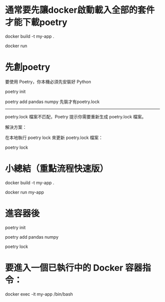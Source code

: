 # 通常要先讓docker啟動載入全部的套件才能下載poetry

docker build -t my-app .

docker run

# 先創poetry

要使用 Poetry，你本機必須先安裝好 Python

poetry init

poetry add pandas numpy 先裝才有poetry.lock

----------------------------------------------------------------------------------------------

poetry.lock 檔案不匹配，Poetry 提示你需要重新生成 poetry.lock 檔案。

解決方案：

在本地執行 poetry lock 來更新 poetry.lock 檔案：

poetry lock

# 小總結（重點流程快速版）

docker build -t my-app .

docker run my-app

# 進容器後

poetry init

poetry add pandas numpy

poetry lock

# 要進入一個已執行中的 Docker 容器指令：

docker exec -it my-app /bin/bash
